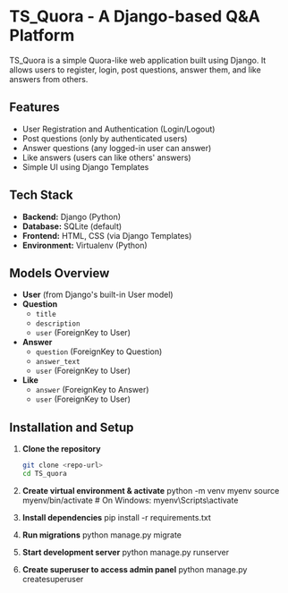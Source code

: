 # TS_Quora - A Django-based Q&A Platform

TS_Quora is a simple Quora-like web application built using Django. It allows users to register, login, post questions, answer them, and like answers from others.

## Features

- User Registration and Authentication (Login/Logout)
- Post questions (only by authenticated users)
- Answer questions (any logged-in user can answer)
- Like answers (users can like others' answers)
- Simple UI using Django Templates

## Tech Stack

- **Backend:** Django (Python)
- **Database:** SQLite (default)
- **Frontend:** HTML, CSS (via Django Templates)
- **Environment:** Virtualenv (Python)


## Models Overview

- **User** (from Django's built-in User model)
- **Question**
  - `title`
  - `description`
  - `user` (ForeignKey to User)
- **Answer**
  - `question` (ForeignKey to Question)
  - `answer_text`
  - `user` (ForeignKey to User)
- **Like**
  - `answer` (ForeignKey to Answer)
  - `user` (ForeignKey to User)

## Installation and Setup

1. **Clone the repository**
   ```bash
   git clone <repo-url>
   cd TS_quora

2. **Create virtual environment & activate**
python -m venv myenv
source myenv/bin/activate   # On Windows: myenv\Scripts\activate

3. **Install dependencies**
pip install -r requirements.txt

4. **Run migrations**
python manage.py migrate

5. **Start development server**
python manage.py runserver

6. **Create superuser to access admin panel**
python manage.py createsuperuser

